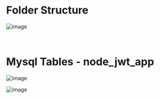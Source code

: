 
<h1>Folder Structure</h1>

![image](https://github.com/praveen-sanpada-pabbly/node_mysql_jwt/assets/121610529/77d168c7-0466-4d43-93b8-e9ffd829603b)

<br/>
<h1>Mysql Tables - node_jwt_app </h1>

![image](https://github.com/praveen-sanpada-pabbly/node_mysql_jwt/assets/121610529/fe43f7e2-2b1f-4b53-bb7e-1f09c0e009b9)

![image](https://github.com/praveen-sanpada-pabbly/node_mysql_jwt/assets/121610529/f1487584-ae39-4011-95b8-988fdea5f2c8)




